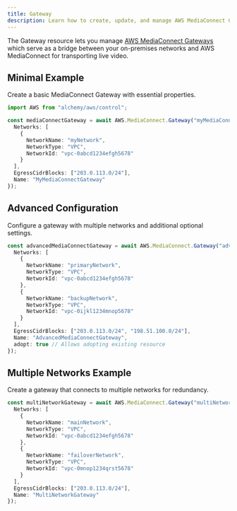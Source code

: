```yaml
---
title: Gateway
description: Learn how to create, update, and manage AWS MediaConnect Gateways using Alchemy Cloud Control.
---
```


The Gateway resource lets you manage [AWS MediaConnect Gateways](https://docs.aws.amazon.com/mediaconnect/latest/userguide/) which serve as a bridge between your on-premises networks and AWS MediaConnect for transporting live video.

## Minimal Example

Create a basic MediaConnect Gateway with essential properties.

```ts
import AWS from "alchemy/aws/control";

const mediaConnectGateway = await AWS.MediaConnect.Gateway("myMediaConnectGateway", {
  Networks: [
    {
      NetworkName: "myNetwork",
      NetworkType: "VPC",
      NetworkId: "vpc-0abcd1234efgh5678"
    }
  ],
  EgressCidrBlocks: ["203.0.113.0/24"],
  Name: "MyMediaConnectGateway"
});
```

## Advanced Configuration

Configure a gateway with multiple networks and additional optional settings.

```ts
const advancedMediaConnectGateway = await AWS.MediaConnect.Gateway("advancedGateway", {
  Networks: [
    {
      NetworkName: "primaryNetwork",
      NetworkType: "VPC",
      NetworkId: "vpc-0abcd1234efgh5678"
    },
    {
      NetworkName: "backupNetwork",
      NetworkType: "VPC",
      NetworkId: "vpc-0ijkl1234mnop5678"
    }
  ],
  EgressCidrBlocks: ["203.0.113.0/24", "198.51.100.0/24"],
  Name: "AdvancedMediaConnectGateway",
  adopt: true // Allows adopting existing resource
});
```

## Multiple Networks Example

Create a gateway that connects to multiple networks for redundancy.

```ts
const multiNetworkGateway = await AWS.MediaConnect.Gateway("multiNetworkGateway", {
  Networks: [
    {
      NetworkName: "mainNetwork",
      NetworkType: "VPC",
      NetworkId: "vpc-0abcd1234efgh5678"
    },
    {
      NetworkName: "failoverNetwork",
      NetworkType: "VPC",
      NetworkId: "vpc-0mnop1234qrst5678"
    }
  ],
  EgressCidrBlocks: ["203.0.113.0/24"],
  Name: "MultiNetworkGateway"
});
```